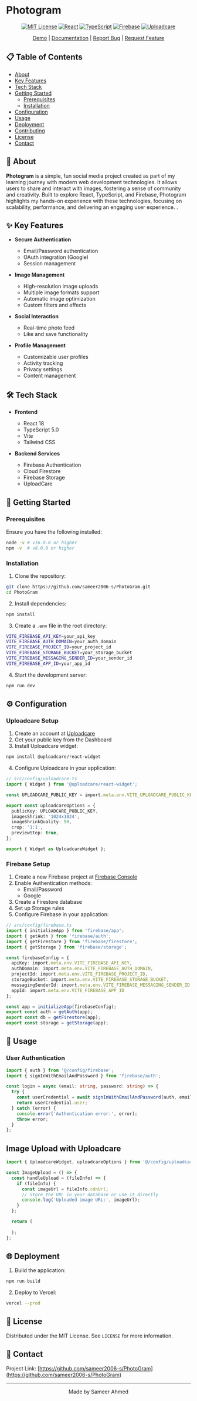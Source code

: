 # Photogram

<div align="center">


[![MIT License](https://img.shields.io/badge/License-MIT-blue.svg)](LICENSE)
[![React](https://img.shields.io/badge/React-18.0-blue)](https://reactjs.org/)
[![TypeScript](https://img.shields.io/badge/TypeScript-5.0-blue)](https://www.typescriptlang.org/)
[![Firebase](https://img.shields.io/badge/Firebase-10.0-orange)](https://firebase.google.com/)
[![Uploadcare](https://img.shields.io/badge/Uploadcare-3.0-brightgreen)](https://uploadcare.com/)


[Demo](https://photo-gram-six.vercel.app/) | [Documentation](https://github.com/sameer2006-s/PhotoGram/wiki) | [Report Bug](https://github.com/sameer2006-s/PhotoGram/issues) | [Request Feature](https://github.com/sameer2006-s/PhotoGram/issues)

</div>

## 📋 Table of Contents

- [About](#about)
- [Key Features](#key-features)
- [Tech Stack](#tech-stack)
- [Getting Started](#getting-started)
  - [Prerequisites](#prerequisites)
  - [Installation](#installation)
- [Configuration](#configuration)
- [Usage](#usage)
- [Deployment](#deployment)
- [Contributing](#contributing)
- [License](#license)
- [Contact](#contact)

## 🎯 About

**Photogram** is a simple, fun social media project created as part of my learning journey with modern web development technologies. It allows users to share and interact with images, fostering a sense of community and creativity. Built to explore React, TypeScript, and Firebase, Photogram highlights my hands-on experience with these technologies, focusing on scalability, performance, and delivering an engaging user experience.
.

## ✨ Key Features

- **Secure Authentication**
  - Email/Password authentication
  - OAuth integration (Google)
  - Session management

- **Image Management**
  - High-resolution image uploads
  - Multiple image formats support
  - Automatic image optimization
  - Custom filters and effects

- **Social Interaction**
  - Real-time photo feed
  - Like and save functionality

- **Profile Management**
  - Customizable user profiles
  - Activity tracking
  - Privacy settings
  - Content management

## 🛠 Tech Stack

- **Frontend**
  - React 18
  - TypeScript 5.0
  - Vite
  - Tailwind CSS

- **Backend Services**
  - Firebase Authentication
  - Cloud Firestore
  - Firebase Storage
  - UploadCare


## 🚀 Getting Started

### Prerequisites

Ensure you have the following installed:

```bash
node -v # v16.0.0 or higher
npm -v  # v8.0.0 or higher
```

### Installation

1. Clone the repository:
```bash
git clone https://github.com/sameer2006-s/PhotoGram.git
cd PhotoGram
```

2. Install dependencies:
```bash
npm install
```

3. Create a `.env` file in the root directory:
```bash
VITE_FIREBASE_API_KEY=your_api_key
VITE_FIREBASE_AUTH_DOMAIN=your_auth_domain
VITE_FIREBASE_PROJECT_ID=your_project_id
VITE_FIREBASE_STORAGE_BUCKET=your_storage_bucket
VITE_FIREBASE_MESSAGING_SENDER_ID=your_sender_id
VITE_FIREBASE_APP_ID=your_app_id
```

4. Start the development server:
```bash
npm run dev
```

## ⚙️ Configuration

### Uploadcare Setup

1. Create an account at [Uploadcare](https://uploadcare.com)
2. Get your public key from the Dashboard
3. Install Uploadcare widget:
```bash
npm install @uploadcare/react-widget
```

4. Configure Uploadcare in your application:

```typescript
// src/config/uploadcare.ts
import { Widget } from '@uploadcare/react-widget';

const UPLOADCARE_PUBLIC_KEY = import.meta.env.VITE_UPLOADCARE_PUBLIC_KEY;

export const uploadcareOptions = {
  publicKey: UPLOADCARE_PUBLIC_KEY,
  imagesShrink: '1024x1024',
  imageShrinkQuality: 90,
  crop: '1:1',
  previewStep: true,
};

export { Widget as UploadcareWidget };
```

### Firebase Setup

1. Create a new Firebase project at [Firebase Console](https://console.firebase.google.com)
2. Enable Authentication methods:
   - Email/Password
   - Google
3. Create a Firestore database
4. Set up Storage rules
5. Configure Firebase in your application:

```typescript
// src/config/firebase.ts
import { initializeApp } from 'firebase/app';
import { getAuth } from 'firebase/auth';
import { getFirestore } from 'firebase/firestore';
import { getStorage } from 'firebase/storage';

const firebaseConfig = {
  apiKey: import.meta.env.VITE_FIREBASE_API_KEY,
  authDomain: import.meta.env.VITE_FIREBASE_AUTH_DOMAIN,
  projectId: import.meta.env.VITE_FIREBASE_PROJECT_ID,
  storageBucket: import.meta.env.VITE_FIREBASE_STORAGE_BUCKET,
  messagingSenderId: import.meta.env.VITE_FIREBASE_MESSAGING_SENDER_ID,
  appId: import.meta.env.VITE_FIREBASE_APP_ID
};

const app = initializeApp(firebaseConfig);
export const auth = getAuth(app);
export const db = getFirestore(app);
export const storage = getStorage(app);
```

## 📱 Usage

### User Authentication

```typescript
import { auth } from '@/config/firebase';
import { signInWithEmailAndPassword } from 'firebase/auth';

const login = async (email: string, password: string) => {
  try {
    const userCredential = await signInWithEmailAndPassword(auth, email, password);
    return userCredential.user;
  } catch (error) {
    console.error('Authentication error:', error);
    throw error;
  }
};
```

## Image Upload with Uploadcare

```typescript
import { UploadcareWidget, uploadcareOptions } from '@/config/uploadcare';

const ImageUpload = () => {
  const handleUpload = (fileInfo) => {
    if (fileInfo) {
      const imageUrl = fileInfo.cdnUrl;
      // Store the URL in your database or use it directly
      console.log('Uploaded image URL:', imageUrl);
    }
  };

  return (
    
  );
};
```

## 🌐 Deployment

1. Build the application:
```bash
npm run build
```

2. Deploy to Vercel:
```bash
vercel --prod
```

## 📄 License

Distributed under the MIT License. See `LICENSE` for more information.

## 📧 Contact

Project Link: [https://github.com/sameer2006-s/PhotoGram](https://github.com/sameer2006-s/PhotoGram)

---

<div align="center">
Made by Sameer Ahmed
</div>
